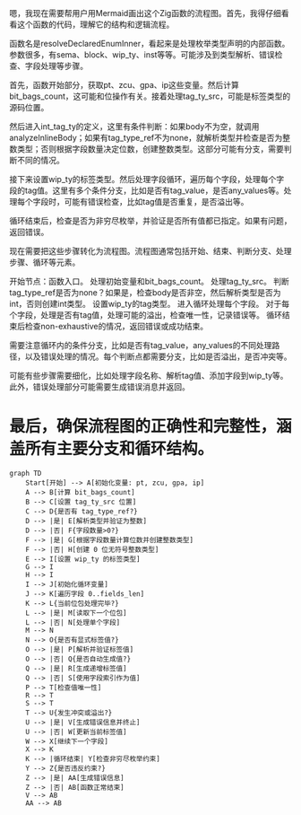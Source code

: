嗯，我现在需要帮用户用Mermaid画出这个Zig函数的流程图。首先，我得仔细看看这个函数的代码，理解它的结构和逻辑流程。

函数名是resolveDeclaredEnumInner，看起来是处理枚举类型声明的内部函数。参数很多，有sema、block、wip_ty、inst等等。可能涉及到类型解析、错误检查、字段处理等步骤。

首先，函数开始部分，获取pt、zcu、gpa、ip这些变量。然后计算bit_bags_count，这可能和位操作有关。接着处理tag_ty_src，可能是标签类型的源码位置。

然后进入int_tag_ty的定义，这里有条件判断：如果body不为空，就调用analyzeInlineBody；如果有tag_type_ref不为none，就解析类型并检查是否为整数类型；否则根据字段数量决定位数，创建整数类型。这部分可能有分支，需要判断不同的情况。

接下来设置wip_ty的标签类型。然后处理字段循环，遍历每个字段，处理每个字段的tag值。这里有多个条件分支，比如是否有tag_value，是否any_values等。处理每个字段时，可能有错误检查，比如tag值是否重复，是否溢出等。

循环结束后，检查是否为非穷尽枚举，并验证是否所有值都已指定。如果有问题，返回错误。

现在需要把这些步骤转化为流程图。流程图通常包括开始、结束、判断分支、处理步骤、循环等元素。

开始节点：函数入口。
处理初始变量和bit_bags_count。
处理tag_ty_src。
判断tag_type_ref是否为none？如果是，检查body是否非空，然后解析类型是否为int，否则创建int类型。
设置wip_ty的tag类型。
进入循环处理每个字段。
对于每个字段，处理是否有tag值，处理可能的溢出，检查唯一性，记录错误等。
循环结束后检查non-exhaustive的情况，返回错误或成功结束。

需要注意循环内的条件分支，比如是否有tag_value，any_values的不同处理路径，以及错误处理的情况。每个判断点都需要分支，比如是否溢出，是否冲突等。

可能有些步骤需要细化，比如处理字段名称、解析tag值、添加字段到wip_ty等。此外，错误处理部分可能需要生成错误消息并返回。

最后，确保流程图的正确性和完整性，涵盖所有主要分支和循环结构。
================================================
```mermaid
graph TD
    Start[开始] --> A[初始化变量: pt, zcu, gpa, ip]
    A --> B[计算 bit_bags_count]
    B --> C[设置 tag_ty_src 位置]
    C --> D{是否有 tag_type_ref?}
    D --> |是| E[解析类型并验证为整数]
    D --> |否| F{字段数量>0?}
    F --> |是| G[根据字段数量计算位数并创建整数类型]
    F --> |否| H[创建 0 位无符号整数类型]
    E --> I[设置 wip_ty 的标签类型]
    G --> I
    H --> I
    I --> J[初始化循环变量]
    J --> K[遍历字段 0..fields_len]
    K --> L{当前位包处理完毕?}
    L --> |是| M[读取下一个位包]
    L --> |否| N[处理单个字段]
    M --> N
    N --> O{是否有显式标签值?}
    O --> |是| P[解析并验证标签值]
    O --> |否| Q{是否自动生成值?}
    Q --> |是| R[生成递增标签值]
    Q --> |否| S[使用字段索引作为值]
    P --> T[检查值唯一性]
    R --> T
    S --> T
    T --> U{发生冲突或溢出?}
    U --> |是| V[生成错误信息并终止]
    U --> |否| W[更新当前标签值]
    W --> X[继续下一个字段]
    X --> K
    K --> |循环结束| Y[检查非穷尽枚举约束]
    Y --> Z{是否违反约束?}
    Z --> |是| AA[生成错误信息]
    Z --> |否| AB[函数正常结束]
    V --> AB
    AA --> AB
```